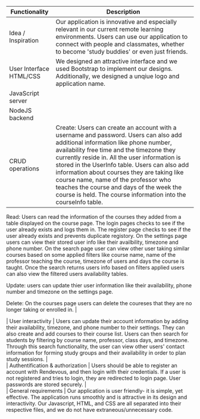 

| Functionality                           | Description                                     |
|-----------------------------------------|-------------------------------------------------|                  
|  Idea / Inspiration                     | Our application is innovative and especially relevant in our current remote learning environments. Users can use our application to connect with people and classmates, whether to become 'study buddies' or even just friends.                                                         |
|  User Interface HTML/CSS                | We designed an attractive interface and we used Bootstrap to implement our designs. Additionally, we designed a unqiue logo and application name.                                     |
|  JavaScript server                      |                                                 | 
|  NodeJS backend                         |                                                 |
|  CRUD operations                        | Create: Users can create an account with a username and password. Users can also add additional information like phone number, availability free time and the timezone they currently reside in. All the user information is stored in the UserInfo table. Users can also add information about courses they are taking like course name, name of the professor who teaches the course and days of the week the course is held. The course information into the courseInfo table. 

Read: Users can read the information of the courses they added from a table displayed on the course page. The login pages checks to see if the user already exists and logs them in. The register page checks to see if the user already exists and prevents duplicate registory. On the settings page users can view their stored user info like their availbility, timezone and phone number. On the search page user can view other user taking similar courses based on some applied filters like course name, name of the professor teaching the course, timezone of users and days the course is taught. Once the search returns users info based on filters applied users can also view the filtered users availability tables.

Update: users can update thier user information like their availability, phone number and timezone on the settings page.

Delete: On the courses page users can delete the coureses that they are no longer taking or enrolled in.                                   | 

|  User interactivity                     | Users can update their account information by adding their availability, timezone, and phone number to their settings. They can also create and add courses to their course list. Users can then search for students by filtering by course name, professor, class days, and timezone. Through this search functionality, the user can view other users' contact information for forming study groups and their availability in order to plan study sessions.                                               |  
|  Authentification & authorization       | Users should be able to register an account with Rendevous, and then login with their credentials. If a user is not registered and tries to login, they are redirected to login page. User passwords are stored securely.                                                 |  
| General requirements                    | Our application is user friendly- it is simple, yet effective. The application runs smoothly and is attractive in its design and interactivity. Our Javascript, HTML, and CSS are all separated into their respective files, and we do not have extraneous/unnecessary code.  

